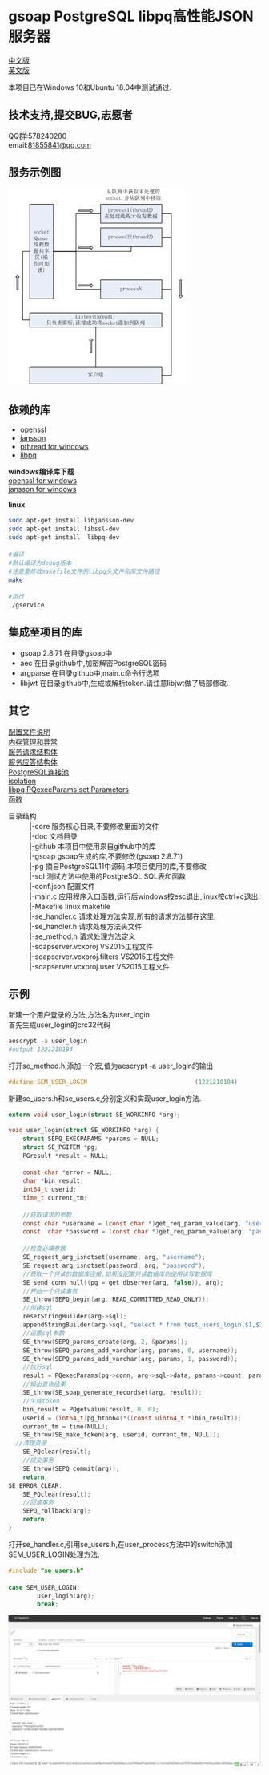 # gsoap PostgreSQL libpq高性能JSON服务器
[中文版](/README.md)<br/>
[英文版](/README_EN.md)<br/>

本项目已在Windows 10和Ubuntu 18.04中测试通过.

## 技术支持,提交BUG,志愿者
QQ群:578240280<br/>
email:81855841@qq.com<br/>

## 服务示例图
![image](image/process.jpg)

## 依赖的库
- [openssl](https://www.openssl.org/)
- [jansson](http://www.digip.org/jansson/)
- [pthread for windows](http://sourceware.org/pthreads-win32/)
- [libpq](https://www.postgresql.org/download/)

**windows编译库下载**<br/>
[openssl for windows](/OpenSSLx86.zip)<br/>
[jansson for windows](/jansson.zip)<br/>

**linux**
```bash
sudo apt-get install libjansson-dev
sudo apt-get install libssl-dev
sudo apt-get install  libpq-dev

#编译
#默认编译为debug版本
#注意要修改makefile文件的libpq头文件和库文件路径
make

#运行
./gservice
```

## 集成至项目的库
- gsoap 2.8.71 在目录gsoap中
- aec 在目录github中,加密解密PostgreSQL密码
- argparse 在目录github中,main.c命令行选项
- libjwt 在目录github中,生成或解析token.请注意libjwt做了局部修改.

## 其它
[配置文件说明](doc/conf.md)<br/>
[内存管理和异常](doc/memory.md)<br/>
[服务请求结构体](doc/request.md)<br/>
[服务应答结构体](doc/response.md)<br/>
[PostgreSQL连接池](doc/postgreSQL.md)<br/>
[isolation](doc/isolation.md)<br/>
[libpq PQexecParams set Parameters](doc/Parameters.md)<br/>
[函数](doc/function.md)<br/>


目录结构<br/>
　　　|-core                         服务核心目录,不要修改里面的文件<br/>
　　　|-doc                          文档目录<br/>
　　　|-github                       本项目中使用来自github中的库<br/>
　　　|-gsoap                        gsoap生成的库,不要修改(gsoap 2.8.71)<br/>
　　　|-pg                        		摘自PostgreSQL11中源码,本项目使用的库,不要修改<br/>
　　　|-sql                          测试方法中使用的PostgreSQL SQL表和函数<br/>
　　　|-conf.json                    配置文件<br/>
　　　|-main.c                       应用程序入口函数,运行后windows按esc退出,linux按ctrl+c退出.<br/>
　　　|-Makefile                     linux makefile<br/>
　　　|-se_handler.c                 请求处理方法实现,所有的请求方法都在这里.<br/>
　　　|-se_handler.h                 请求处理方法头文件<br/>
　　　|-se_method.h                   请求处理方法定义<br/>
　　　|-soapserver.vcxproj            VS2015工程文件<br/>
　　　|-soapserver.vcxproj.filters    VS2015工程文件<br/>
　　　|-soapserver.vcxproj.user       VS2015工程文件<br/>


## 示例
新建一个用户登录的方法,方法名为user_login<br/>
首先生成user_login的crc32代码<br/>
```bash
aescrypt -a user_login
#output 1221210184
```
打开se_method.h,添加一个宏,值为aescrypt -a user_login的输出
```c
#define SEM_USER_LOGIN								(1221210184)
```
新建se_users.h和se_users.c,分别定义和实现user_login方法.<br/>
```c
extern void user_login(struct SE_WORKINFO *arg);
```
```c
void user_login(struct SE_WORKINFO *arg) {
	struct SEPQ_EXECPARAMS *params = NULL;
	struct SE_PGITEM *pg;
	PGresult *result = NULL;

	const char *error = NULL;
	char *bin_result;
	int64_t userid;
	time_t current_tm;

	//获取请求的参数
	const char *username = (const char *)get_req_param_value(arg, "username", SOAP_TYPE__string);
	const  char *password = (const char *)get_req_param_value(arg, "password", SOAP_TYPE__string);

	//检查必填参数
	SE_request_arg_isnotset(username, arg, "username");
	SE_request_arg_isnotset(password, arg, "password");
	//获取一个只读的数据库连接,如果没配置只读数据库则使用读写数据库
	SE_send_conn_null((pg = get_dbserver(arg, false)), arg);
	//开始一个只读事务
	SE_throw(SEPQ_begin(arg, READ_COMMITTED_READ_ONLY));
	//创建sql
	resetStringBuilder(arg->sql);
	appendStringBuilder(arg->sql, "select * from test_users_login($1,$2)");
	//设置sql参数
	SE_throw(SEPQ_params_create(arg, 2, &params));
	SE_throw(SEPQ_params_add_varchar(arg, params, 0, username));
	SE_throw(SEPQ_params_add_varchar(arg, params, 1, password));
	//执行sql
	result = PQexecParams(pg->conn, arg->sql->data, params->count, params->types, (const char *const *)params->values, params->lengths, params->formats, 1);
	//输出查询结果
	SE_throw(SE_soap_generate_recordset(arg, result));
	//生成token
	bin_result = PQgetvalue(result, 0, 0);
	userid = (int64_t)pg_hton64(*((const uint64_t *)bin_result));
	current_tm = time(NULL);
	SE_throw(SE_make_token(arg, userid, current_tm, NULL));
  //清理资源
	SE_PQclear(result);
	//提交事务
	SE_throw(SEPQ_commit(arg));
	return;
SE_ERROR_CLEAR:
	SE_PQclear(result);
	//回滚事务
	SEPQ_rollback(arg);
	return;
}
```
打开se_handler.c,引用se_users.h,在user_process方法中的switch添加SEM_USER_LOGIN处理方法.<br/>
```c
#include "se_users.h"

case SEM_USER_LOGIN:
		user_login(arg);
		break;
```
![image](image/user_login.png)
